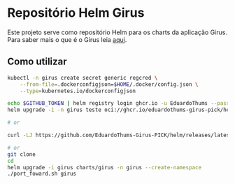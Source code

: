# Repositório Helm Girus

Este projeto serve como repositório Helm para os charts da aplicação Girus. Para saber mais o que é o Girus leia [aqui](https://linuxtips.io/girus-labs/).

## Como utilizar

<!-- helm repo add teste --username EduardoThums --password $GITHUB_TOKEN https://raw.githubusercontent.com/EduardoThums-Girus-PICK/helm/gh-pages -->

```bash
kubectl -n girus create secret generic regcred \
    --from-file=.dockerconfigjson=$HOME/.docker/config.json \
    --type=kubernetes.io/dockerconfigjson

echo $GITHUB_TOKEN | helm registry login ghcr.io -u EduardoThums --password-stdin
helm upgrade -i -n girus teste oci://ghcr.io/eduardothums-girus-pick/helm/charts/girus --version 0.1.7

# or

curl -LJ https://github.com/EduardoThums-Girus-PICK/helm/releases/latest/download/manifest.yaml | kubectl apply -f -

# or
git clone
cd
helm upgrade -i girus charts/girus -n girus --create-namespace
./port_foward.sh girus
```
